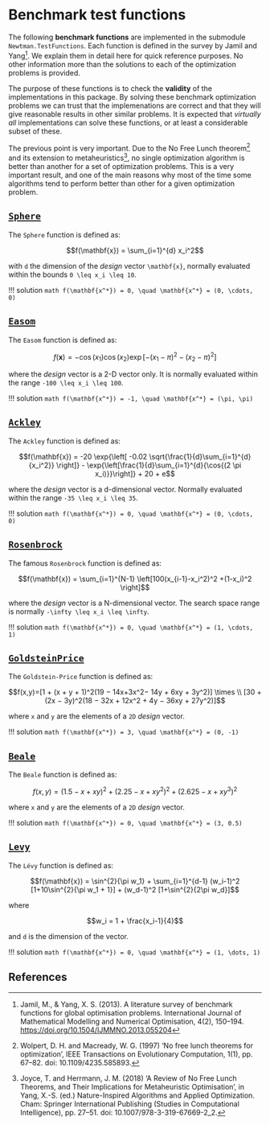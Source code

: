# Benchmark test functions

The following **benchmark functions** are implemented in the submodule `Newtman.TestFunctions`.
Each function is defined in the survey by Jamil and Yang[^1].
We explain them in detail here for quick reference purposes. No other information more than
the solutions to each of the optimization problems is provided.

The purpose of these functions is to check the **validity** of the implementations in this
package. By solving these benchmark optimization problems we can trust that the implemenations
are correct and that they will give reasonable results in other similar problems.
It is expected that _virtually all_ implementations can solve these functions, or at least
a considerable subset of these.

The previous point is very important. Due to the No Free Lunch theorem[^2] and its extension
to metaheuristics[^3], no single optimization algorithm is better than another for a set
of optimization problems. This is a very important result, and one of the main reasons why
most of the time some algorithms tend to perform better than other for a given optimization
problem.

## [`Sphere`](@ref)

The `Sphere` function is defined as:

```math
f(\mathbf{x}) = \sum_{i=1}^{d} x_i^2
```

with ``d`` the dimension of the _design_ vector ``\mathbf{x}``,
normally evaluated within the bounds ``0 \leq x_i \leq 10``.

!!! solution
    ```math
    f(\mathbf{x^*}) = 0, \quad \mathbf{x^*} = (0, \cdots, 0)
    ```

## [`Easom`](@ref)

The `Easom` function is defined as:

```math
f(\mathbf{x}) = -\cos{(x_1)} \cos{(x_2)} \exp{[-(x_1 - \pi)^2 - (x_2 - \pi)^2]}
```

where the _design_ vector is a 2-D vector only.
It is normally evaluated within the range ``-100 \leq x_i \leq 100``.

!!! solution
    ```math
    f(\mathbf{x^*}) = -1, \quad \mathbf{x^*} = (\pi, \pi)
    ```

## [`Ackley`](@ref)

The `Ackley` function is defined as:

```math
f(\mathbf{x}) = -20 \exp{\left[ -0.02 \sqrt{\frac{1}{d}\sum_{i=1}^{d}{x_i^2}} \right]}
- \exp{\left[\frac{1}{d}\sum_{i=1}^{d}{\cos{(2 \pi x_i)}}\right]} + 20 + e
```

where the _design_ vector is a d-dimensional vector.
Normally evaluated within the range ``-35 \leq x_i \leq 35``.

!!! solution
    ```math
    f(\mathbf{x^*}) = 0, \quad \mathbf{x^*} = (0, \cdots, 0)
    ```

## [`Rosenbrock`](@ref)

The famous `Rosenbrock` function is defined as:

```math
f(\mathbf{x}) = \sum_{i=1}^{N-1} \left[100(x_{i-1}-x_i^2)^2 +(1-x_i)^2 \right]
```

where the _design_ vector is a N-dimensional vector.
The search space range is normally ``-\infty \leq x_i \leq \infty``.

!!! solution
    ```math
    f(\mathbf{x^*}) = 0, \quad \mathbf{x^*} = (1, \cdots, 1)
    ```

## [`GoldsteinPrice`](@ref)

The `Goldstein-Price` function is defined as:

```math
f(x,y)=[1 + (x + y + 1)^2(19 − 14x+3x^2− 14y + 6xy + 3y^2)] \times \\
[30 + (2x − 3y)^2(18 − 32x + 12x^2 + 4y − 36xy + 27y^2)]
```

where ``x`` and ``y`` are the elements of a ``2D`` _design_ vector.

!!! solution
    ```math
    f(\mathbf{x^*}) = 3, \quad \mathbf{x^*} = (0, -1)
    ```

## [`Beale`](@ref)

The `Beale` function is defined as:

```math
f(x, y) = (1.5-x+xy)^2+(2.25-x+xy^2)^2+(2.625-x+xy^3)^2
```

where ``x`` and ``y`` are the elements of a ``2D`` _design_ vector.

!!! solution
    ```math
    f(\mathbf{x^*}) = 0, \quad \mathbf{x^*} = (3, 0.5)
    ```

## [`Levy`](@ref)

The `Lévy` function is defined as:

```math
f(\mathbf{x}) = \sin^{2}{\pi w_1} + \sum_{i=1}^{d-1} (w_i-1)^2 [1+10\sin^{2}{\pi w_1 + 1}]
+ (w_d-1)^2 [1+\sin^{2}{2\pi w_d}]
```

where

```math
w_i = 1 + \frac{x_i-1}{4}
```

and ``d`` is the dimension of the vector.

!!! solution
    ```math
    f(\mathbf{x^*}) = 0, \quad \mathbf{x^*} = (1, \dots, 1)
    ```

## References

[^1]: Jamil, M., & Yang, X. S. (2013). A literature survey of benchmark functions for global optimisation problems. International Journal of Mathematical Modelling and Numerical Optimisation, 4(2), 150–194. https://doi.org/10.1504/IJMMNO.2013.055204
[^2]: Wolpert, D. H. and Macready, W. G. (1997) ‘No free lunch theorems for optimization’, IEEE Transactions on Evolutionary Computation, 1(1), pp. 67–82. doi: 10.1109/4235.585893.
[^3]: Joyce, T. and Herrmann, J. M. (2018) ‘A Review of No Free Lunch Theorems, and Their Implications for Metaheuristic Optimisation’, in Yang, X.-S. (ed.) Nature-Inspired Algorithms and Applied Optimization. Cham: Springer International Publishing (Studies in Computational Intelligence), pp. 27–51. doi: 10.1007/978-3-319-67669-2_2.
